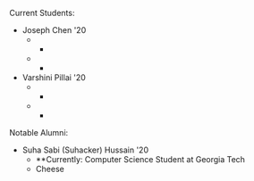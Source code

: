 Current Students: 
* Joseph Chen '20
  * -
  * -
* Varshini Pillai '20
  * -
  * -
Notable Alumni: 
* Suha Sabi (Suhacker) Hussain '20
  * **Currently: Computer Science Student at Georgia Tech
  * Cheese
